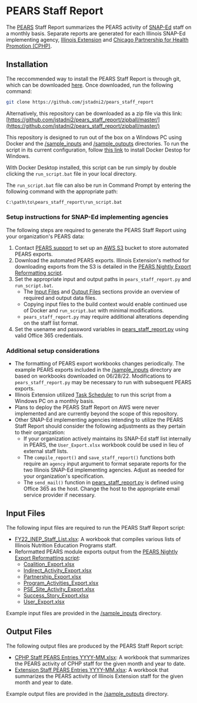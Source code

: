 # PEARS Staff Report

The [PEARS](https://www.k-state.edu/oeie/pears/) Staff Report summarizes the PEARS activity of [SNAP-Ed](https://www.fns.usda.gov/snap/snap-ed) staff on a monthly basis. Separate reports are generated for each Illinois SNAP-Ed implementing agency, [Illinois Extension](https://inep.extension.illinois.edu/) and [Chicago Partnership for Health Promotion \(CPHP\)](https://cphp.uic.edu/).

## Installation

The reccommended way to install the PEARS Staff Report is through git, which can be downloaded [here](https://git-scm.com/downloads). Once downloaded, run the following command:

```bash
git clone https://github.com/jstadni2/pears_staff_report
```

Alternatively, this repository can be downloaded as a zip file via this link:
[https://github.com/jstadni2/pears_staff_report/zipball/master/](https://github.com/jstadni2/pears_staff_report/zipball/master/)

This repository is designed to run out of the box on a Windows PC using Docker and the [/sample_inputs](https://github.com/jstadni2/pears_staff_report/tree/main/sample_inputs) and [/sample_outputs](https://github.com/jstadni2/pears_staff_report/tree/main/sample_outputs) directories.
To run the script in its current configuration, follow [this link](https://docs.docker.com/desktop/windows/install/) to install Docker Destop for Windows. 

With Docker Desktop installed, this script can be run simply by double clicking the `run_script.bat` file in your local directory.

The `run_script.bat` file can also be run in Command Prompt by entering the following command with the appropriate path:

```bash
C:\path\to\pears_staff_report\run_script.bat
```

### Setup instructions for SNAP-Ed implementing agencies

The following steps are required to generate the PEARS Staff Report using your organization's PEARS data:
1. Contact [PEARS support](mailto:support@pears.io) to set up an [AWS S3](https://aws.amazon.com/s3/) bucket to store automated PEARS exports.
2. Download the automated PEARS exports. Illinois Extension's method for downloading exports from the S3 is detailed in the [PEARS Nightly Export Reformatting script](https://github.com/jstadni2/pears_nightly_export_reformatting/blob/6f370389776fb8f88495fbe4e7918c203fd84997/pears_nightly_export_reformatting.py#L9-L45).
3. Set the appropriate input and output paths in `pears_staff_report.py` and `run_script.bat`.
	- The [Input Files](#input-files) and [Output Files](#output-files) sections provide an overview of required and output data files.
	- Copying input files to the build context would enable continued use of Docker and `run_script.bat` with minimal modifications.
	- `pears_staff_report.py` may require additional alterations depending on the staff list format. 
4. Set the usename and password variables in [pears_staff_report.py](https://github.com/jstadni2/pears_staff_report/blob/270de975d41a2fea8a9dd83013ed7b56a9460a74/pears_staff_report.py#L279-L280) using valid Office 365 credentials.	

### Additional setup considerations

- The formatting of PEARS export workbooks changes periodically. The example PEARS exports included in the [/sample_inputs](https://github.com/jstadni2/pears_staff_report/tree/main/sample_inputs) directory are based on workbooks downloaded on 06/28/22.
Modifications to `pears_staff_report.py` may be necessary to run with subsequent PEARS exports.
- Illinois Extension utilized [Task Scheduler](https://docs.microsoft.com/en-us/windows/win32/taskschd/task-scheduler-start-page) to run this script from a Windows PC on a monthly basis.
- Plans to deploy the PEARS Staff Report on AWS were never implemented and are currently beyond the scope of this repository.
- Other SNAP-Ed implementing agencies intending to utilize the PEARS Staff Report should consider the following adjustments as they pertain to their organization:
	- If your organization actively maintains its SNAP-Ed staff list internally in PEARS, the `User_Export.xlsx` workbook could be used in lieu of external staff lists.
	- The `compile_report()` and `save_staff_report()` functions both require an `agency` input argument to format separate reports for the two Illinois SNAP-Ed implementing agencies. Adjust as needed for your organization's specification.
	- The `send_mail()` function in [pears_staff_report.py](https://github.com/jstadni2/pears_staff_report/blob/270de975d41a2fea8a9dd83013ed7b56a9460a74/pears_staff_report.py#L313) is defined using Office 365 as the host. Change the host to the appropriate email service provider if necessary.

## Input Files

The following input files are required to run the PEARS Staff Report script:
- [FY22_INEP_Staff_List.xlsx](https://github.com/jstadni2/pears_staff_report/blob/main/sample_inputs/FY22_INEP_Staff_List.xlsx): A workbook that compiles various lists of Illinois Nutrition Education Programs staff.
- Reformatted PEARS module exports output from the [PEARS Nightly Export Reformatting script](https://github.com/jstadni2/pears_nightly_export_reformatting):
	- [Coalition_Export.xlsx](https://github.com/jstadni2/pears_staff_report/blob/main/sample_inputs/Coalition_Export.xlsx)
	- [Indirect_Activity_Export.xlsx](https://github.com/jstadni2/pears_staff_report/blob/main/sample_inputs/Indirect_Activity_Export.xlsx)
	- [Partnership_Export.xlsx](https://github.com/jstadni2/pears_staff_report/blob/main/sample_inputs/Partnership_Export.xlsx)
	- [Program_Activities_Export.xlsx](https://github.com/jstadni2/pears_staff_report/blob/main/sample_inputs/Program_Activities_Export.xlsx)
	- [PSE_Site_Activity_Export.xlsx](https://github.com/jstadni2/pears_staff_report/blob/main/sample_inputs/PSE_Site_Activity_Export.xlsx)
	- [Success_Story_Export.xlsx](https://github.com/jstadni2/pears_staff_report/blob/main/sample_inputs/Success_Story_Export.xlsx)
	- [User_Export.xlsx](https://github.com/jstadni2/pears_staff_report/blob/main/sample_inputs/User_Export.xlsx)

Example input files are provided in the [/sample_inputs](https://github.com/jstadni2/pears_staff_report/tree/main/sample_inputs) directory. 

## Output Files

The following output files are produced by the PEARS Staff Report script:
- [CPHP Staff PEARS Entries YYYY-MM.xlsx](https://github.com/jstadni2/pears_staff_report/blob/main/sample_outputs/CPHP%20Staff%20PEARS%20Entries%202022-05.xlsx): A workbook that summarizes the PEARS activity of CPHP staff for the given month and year to date.
- [Extension Staff PEARS Entries YYYY-MM.xlsx](https://github.com/jstadni2/pears_staff_report/blob/main/sample_outputs/Extension%20Staff%20PEARS%20Entries%202022-05.xlsx): A workbook that summarizes the PEARS activity of Illinois Extension staff for the given month and year to date.

Example output files are provided in the [/sample_outputs](https://github.com/jstadni2/pears_staff_report/tree/main/sample_outputs) directory.
